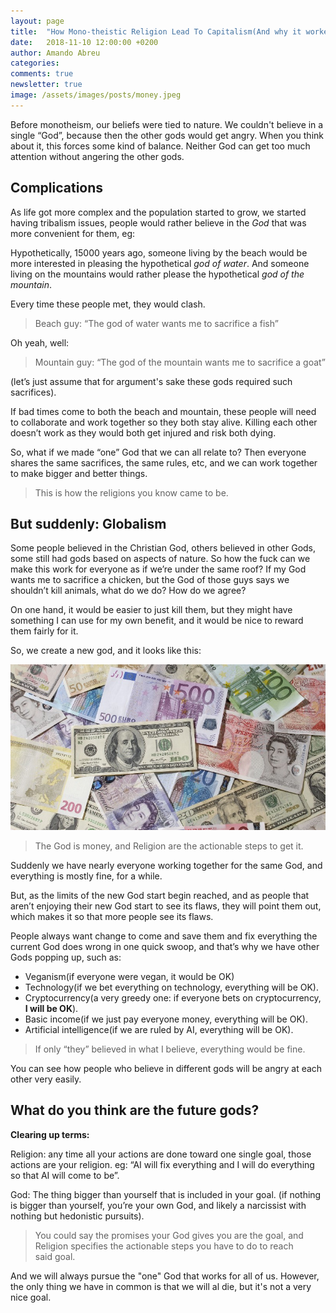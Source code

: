 ```yaml
---
layout: page
title:  "How Mono-theistic Religion Lead To Capitalism(And why it worked so well for the majority for a while)"
date:   2018-11-10 12:00:00 +0200
author: Amando Abreu
categories:
comments: true
newsletter: true
image: /assets/images/posts/money.jpeg
---
```


Before monotheism, our beliefs were tied to nature. We couldn't believe in a single “God”, because then the other gods would get angry. When you think about it, this forces some kind of balance. Neither God can get too much attention without angering the other gods.

## Complications

As life got more complex and the population started to grow, we started having tribalism issues, people would rather believe in the _God_ that was more convenient for them, eg:

Hypothetically, 15000 years ago, someone living by the beach would be more interested in pleasing the hypothetical _god of water_. And someone living on the mountains would rather please the hypothetical _god of the mountain_.

Every time these people met, they would clash. 

> Beach guy: “The god of water wants me to sacrifice a fish”

Oh yeah, well:

> Mountain guy: “The god of the mountain wants me to sacrifice a goat”

(let’s just assume that for argument's sake these gods required such sacrifices).

If bad times come to both the beach and mountain, these people will need to collaborate and work together so they both stay alive. Killing each other doesn’t work as they would both get injured and risk both dying.

So, what if we made “one” God that we can all relate to? Then everyone shares the same sacrifices, the same rules, etc, and we can work together to make bigger and better things.

> This is how the religions you know came to be.

## But suddenly: Globalism

Some people believed in the Christian God, others believed in other Gods, some still had gods based on aspects of nature. So how the fuck can we make this work for everyone as if we’re under the same roof? If my God wants me to sacrifice a chicken, but the God of those guys says we shouldn’t kill animals, what do we do? How do we agree? 

On one hand, it would be easier to just kill them, but they might have something I can use for my own benefit, and it would be nice to reward them fairly for it.

So, we create a new god, and it looks like this:

![companyapp](/assets/images/posts/money.jpeg "Company app")

> The God is money, and Religion are the actionable steps to get it.

Suddenly we have nearly everyone working together for the same God, and everything is mostly fine, for a while.

But, as the limits of the new God start begin reached, and as people that aren’t enjoying their new God start to see its flaws, they will point them out, which makes it so that more people see its flaws.

People always want change to come and save them and fix everything the current God does wrong in one quick swoop, and that’s why we have other Gods popping up, such as:

- Veganism(if everyone were vegan, it would be OK)
- Technology(if we bet everything on technology, everything will be OK).
- Cryptocurrency(a very greedy one: if everyone bets on cryptocurrency, **I will be OK**).
- Basic income(if we just pay everyone money, everything will be OK).
- Artificial intelligence(if we are ruled by AI, everything will be OK).

> If only “they” believed in what I believe, everything would be fine.

You can see how people who believe in different gods will be angry at each other very easily.

## What do you think are the future gods?

**Clearing up terms:**

Religion: any time all your actions are done toward one single goal, those actions are your religion. eg: “AI will fix everything and I will do everything so that AI will come to be”.

God: The thing bigger than yourself that is included in your goal. (if nothing is bigger than yourself, you’re your own God, and likely a narcissist with nothing but hedonistic pursuits).

> You could say the promises your God gives you are the goal, and Religion specifies the actionable steps you have to do to reach said goal.

And we will always pursue the "one" God that works for all of us. However, the only thing we have in common is that we will al die, but it's not a very nice goal.
